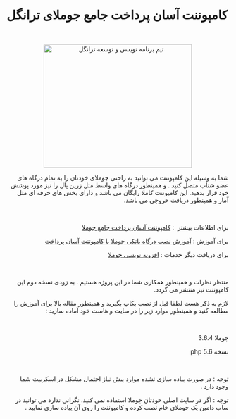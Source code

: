 # کامپوننت آسان پرداخت جامع جوملای ترانگل
<p> </p>
<p style="text-align: center;"><a title="تیم برنامه نویسی و توسعه ترانگل" href="https://trangell.com/fa/" rel="alternate"><img src="https://trangell.com/images/header-blogo.png" alt="تیم برنامه نویسی و توسعه ترانگل" width="336" height="280" /><br /></a></p>
<p dir="rtl" style="text-align: right;">شما به وسیله این کامپوننت می توانید به راحتی جوملای خودتان را به تمام درگاه های عضو شتاب متصل کنید . و همینطور درگاه های واسط مثل زرین پال را نیز مورد پوشش خود قرار بدهید. این کامپوننت کاملا رایگان می باشد و دارای بخش های حرفه ای مثل آمار و همینطور دریافت خروجی می باشد.</p>
<p dir="rtl" style="text-align: right;"> </p>
<p dir="rtl" style="text-align: right;">برای اطلاعات بیشتر  : <a title="کامپوننت آسان پرداخت جامع جوملا" href="https://trangell.com/fa/blog/90-کامپوننت-آسان-پرداخت-جامع-جوملا" rel="alternate">کامپوننت آسان پرداخت جامع جوملا</a></p>
<p dir="rtl" style="text-align: right;">برای آموزش : <a title="آموزش نصب درگاه بانکی جوملا با کامپوننت آسان پرداخت" href="https://trangell.com/fa/blog/91-آموزش-نصب-درگاه-بانکی-جوملا-با-کامپوننت-آسان-پرداخت" rel="alternate">آموزش نصب درگاه بانکی جوملا با کامپوننت آسان پرداخت</a></p>
<p dir="rtl" style="text-align: right;">برای دریافت دیگر خدمات : <a title="افزونه نویسی جوملا" href="https://trangell.com/fa/blog/6-خدمات-افزونه-نویسی" rel="alternate">افزونه نویسی جوملا</a></p>
<p dir="rtl" style="text-align: right;"> </p>
<p dir="rtl" style="text-align: right;">منتظر نظرات و همینطور همکاری شما در این پروژه هستیم . به زودی نسخه دوم این کامپوننت نیز منتشر می گردد. </p>
<p dir="rtl" style="text-align: right;">لازم به ذکر هست لطفا قبل از نصب بکاپ بگیرید و همینطور مقاله بالا برای آموزش را مطالعه کنید و همینطور موارد زیر را در سایت و هاست خود آماده سازید :</p>
<p dir="rtl" style="text-align: right;"> </p>
<p dir="rtl" style="text-align: right;">جوملا 3.6.4</p>
<p dir="rtl" style="text-align: right;">نسخه php 5.6</p>
<p dir="rtl" style="text-align: right;"> </p>
<p dir="rtl" style="text-align: right;">توجه : در صورت پیاده سازی نشده موارد پیش نیاز احتمال مشکل در اسکریپت شما وجود دارد .</p>
<p dir="rtl" style="text-align: right;">توجه : اگر در سایت اصلی خودتان جوملا استفاده نمی کنید. نگرانی ندارد می توانید در ساب دامین یک جوملای خام نصب کرده و کامپوننت را روی آن پیاده سازی نمایید .</p>
